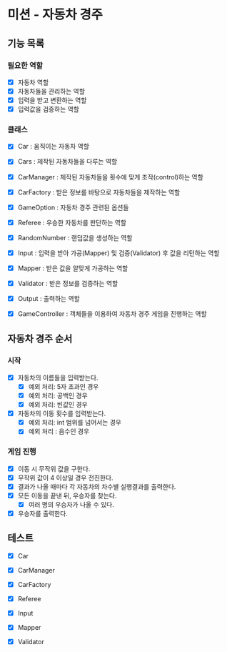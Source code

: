 # 미션 - 자동차 경주

## 기능 목록

### 필요한 역할

- [x] 자동차 역할
- [x] 자동차들을 관리하는 역할
- [x] 입력을 받고 변환하는 역할
- [x] 입력값을 검증하는 역할

### 클래스

- [x] Car : 움직이는 자동차 역할
- [x] Cars : 제작된 자동차들을 다루는 역할
- [x] CarManager : 제작된 자동차들을 횟수에 맞게 조작(control)하는 역할
- [x] CarFactory : 받은 정보를 바탕으로 자동차들을 제작하는 역할
- [x] GameOption : 자동차 경주 관련된 옵션들
- [x] Referee : 우승한 자동차를 판단하는 역할
- [x] RandomNumber : 랜덤값을 생성하는 역할

- [x] Input : 입력을 받아 가공(Mapper) 및 검증(Validator) 후 값을 리턴하는 역할
- [x] Mapper : 받은 값을 알맞게 가공하는 역할
- [x] Validator : 받은 정보를 검증하는 역할
- [x] Output : 출력하는 역할

- [x] GameController : 객체들을 이용하여 자동차 경주 게임을 진행하는 역할

## 자동차 경주 순서

### 시작

- [x] 자동차의 이름들을 입력받는다.
    - [x] 예외 처리: 5자 초과인 경우
    - [x] 예외 처리: 공백인 경우
    - [x] 예외 처리: 빈값인 경우
- [x] 자동차의 이동 횟수를 입력받는다.
    - [x] 예외 처리: int 범위를 넘어서는 경우
    - [x] 예외 처리 : 음수인 경우

### 게임 진행

- [x] 이동 시 무작위 값을 구한다.
- [x] 무작위 값이 4 이상일 경우 전진한다.
- [x] 결과가 나올 때마다 각 자동차의 차수별 실행결과를 출력한다.
- [x] 모든 이동을 끝낸 뒤, 우승자를 찾는다.
    - [x] 여러 명의 우승자가 나올 수 있다.
- [x] 우승자를 출력한다.

## 테스트

- [x] Car
- [x] CarManager
- [x] CarFactory
- [x] Referee

- [x] Input
- [x] Mapper
- [x] Validator

